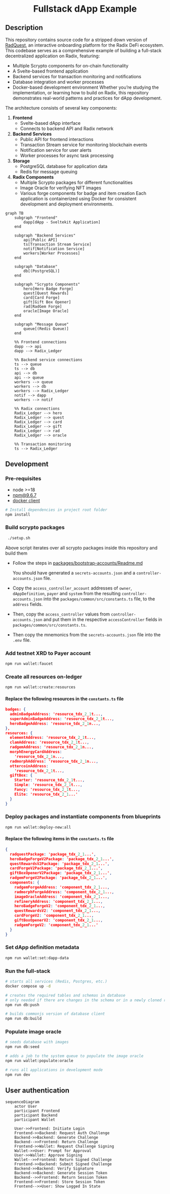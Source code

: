 <h1 style="text-align: center;">Fullstack dApp Example</h1>

## Description
This repository contains source code for a stripped down version of [RadQuest](https://radquest.io), an interactive onboarding platform for the Radix DeFi ecosystem. This codebase serves as a comprehensive example of building a full-stack decentralized application on Radix, featuring:
- Multiple Scrypto components for on-chain functionality
- A Svelte-based frontend application
- Backend services for transaction monitoring and notifications
- Database integration and worker processes
- Docker-based development environment
Whether you’re studying the implementation, or learning how to build on Radix, this repository demonstrates real-world patterns and practices for dApp development.

The architecture consists of several key components:
1. **Frontend**
   - Svelte-based dApp interface
   - Connects to backend API and Radix network
2. **Backend Services**
   - Public API for frontend interactions
   - Transaction Stream service for monitoring blockchain events
   - Notification service for user alerts
   - Worker processes for async task processing
3. **Storage**
   - PostgreSQL database for application data
   - Redis for message queuing
4. **Radix Components**
   - Multiple Scrypto packages for different functionalities
   - Image Oracle for verifying NFT images
   - Various forge components for badge and item creation
Each application is containerized using Docker for consistent development and deployment environments.

```mermaid
graph TB
    subgraph "Frontend"
        dapp[dApp - Sveltekit Application]
    end

    subgraph "Backend Services"
        api[Public API]
        ts[Transaction Stream Service]
        notif[Notification Service]
        workers[Worker Processes]
    end

    subgraph "Database"
        db[(PostgreSQL)]
    end

    subgraph "Scrypto Components"
        hero[Hero Badge Forge]
        quest[Quest Rewards]
        card[Card Forge]
        gift[Gift Box Opener]
        rad[RadGem Forge]
        oracle[Image Oracle]
    end

    subgraph "Message Queue"
        queue[(Redis Queue)]
    end

    %% Frontend connections
    dapp --> api
    dapp --> Radix_Ledger

    %% Backend service connections
    ts --> queue
    ts --> db
    api --> db
    api --> queue
    workers --> queue
    workers --> db
    workers --> Radix_Ledger
    notif --> dapp
    workers --> notif

    %% Radix connections
    Radix_Ledger --> hero
    Radix_Ledger --> quest
    Radix_Ledger --> card
    Radix_Ledger --> gift
    Radix_Ledger --> rad
    Radix_Ledger --> oracle

    %% Transaction monitoring
    ts --> Radix_Ledger
```

## Development

### Pre-requisites

- node >=18
- npm@9.6.7
- [docker client](https://www.docker.com/get-started/)

```bash
# Install dependencies in project root folder
npm install
```

### Build scrypto packages

```bash
 ./setup.sh
```

Above script iterates over all scrypto packages inside this repository and build them


- Follow the steps in [packages/bootstrap-accounts/Readme.md](packages/bootstrap-accounts/Readme.md)

  You should have generated a `secrets-accounts.json` and a `controller-accounts.json` file.

- Copy the `access_controller_account` addresses of `owner`, `dAppDefinition`, `payer` and `system` from the resulting `controller-accounts.json` into the `packages/common/src/constants.ts` file, to the `address` fields.

- Then, copy the `access_controller` values from `controller-accounts.json` and put them in the respective `accessController` fields in `packages/common/src/constants.ts`.

- Then copy the mnemonics from the `secrets-accounts.json` file into the `.env` file.

### Add testnet XRD to Payer account

```bash
npm run wallet:faucet
```

### Create all resources on-ledger

```bash
npm run wallet:create:resources
```

#### Replace the following resources in the `constants.ts` file
```json
badges: {
  adminBadgeAddress: 'resource_tdx_2_1t...,
  superAdminBadgeAddress: 'resource_tdx_2_1t...,
  heroBadgeAddress: 'resource_tdx_2_1n...,
},
resources: {
  elementAddress: 'resource_tdx_2_1t...,
  clamAddress: 'resource_tdx_2_1t...,
  radgemAddress: 'resource_tdx_2_1n...,
  morphEnergyCardAddress:
    'resource_tdx_2_1n...,
  radmorphAddress: 'resource_tdx_2_1n...,
  ottercoinAddress:
    'resource_tdx_2_1t...,
  giftBox: {
    Starter: 'resource_tdx_2_1t...,
    Simple: 'resource_tdx_2_1t...,
    Fancy: 'resource_tdx_2_1t...,
    Elite: 'resource_tdx_2_1...'
  }
}
```

### Deploy packages and instantiate components from blueprints

```bash
npm run wallet:deploy-new:all
```

#### Replace the following items in the `constants.ts` file
```json
{
  radquestPackage: 'package_tdx_2_1...',
  heroBadgeForgeV2Package: 'package_tdx_2_1...',
  questRewardsV2Package: 'package_tdx_2_1...',
  cardForgeV2Package: 'package_tdx_2_1...',
  giftBoxOpenerV2Package: 'package_tdx_2_1...',
  radgemForgeV2Package: 'package_tdx_2_1...',
  components: {
    radgemForgeAddress: 'component_tdx_2_1...,
    radmorphForgeAddress: 'component_tdx_2_1...,
    imageOracleAddress: 'component_tdx_2_1...,
    refineryAddress: 'component_tdx_2_1...,
    heroBadgeForgeV2: 'component_tdx_2_1...,
    questRewardsV2: 'component_tdx_2_1...,
    cardForgeV2: 'component_tdx_2_1...,
    giftBoxOpenerV2: 'component_tdx_2_1...,
    radgemForgeV2: 'component_tdx_2_1...'
  }
}

```

### Set dApp definition metadata
```bash
npm run wallet:set:dapp-data
```

### Run the full-stack

```bash
# starts all services (Redis, Postgres, etc.)
docker compose up -d
```

```bash
# creates the required tables and schemas in database
# only needed if there are changes in the schema or in a newly cloned repo
npm run db:push
```

```bash
# builds commonjs version of database client
npm run db:build
```

### Populate image oracle
```bash
# seeds database with images
npm run db:seed
```

```bash
# adds a job to the system queue to populate the image oracle
npm run wallet:populate:oracle
```

```bash
# runs all applications in development mode
npm run dev
```

## User authentication

```mermaid
sequenceDiagram
    actor User
    participant Frontend
    participant Backend
    participant Wallet

    User->>Frontend: Initiate Login
    Frontend->>Backend: Request Auth Challenge
    Backend->>Backend: Generate Challenge
    Backend-->>Frontend: Return Challenge
    Frontend->>Wallet: Request Challenge Signing
    Wallet->>User: Prompt for Approval
    User->>Wallet: Approve Signing
    Wallet-->>Frontend: Return Signed Challenge
    Frontend->>Backend: Submit Signed Challenge
    Backend->>Backend: Verify Signature
    Backend->>Backend: Generate Session Token
    Backend-->>Frontend: Return Session Token
    Frontend->>Frontend: Store Session Token
    Frontend-->>User: Show Logged In State
```

